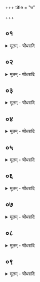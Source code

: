 +++
title = "७"

+++


## ०१
<details><summary>मूलम् - श्रीधरादि</summary>

ता वा᳘ ऽएताः[[!!]]॥  
(श्च᳘) च᳘तुस्त्रिᳫँ᳭ शद्व्या᳘त्दृतयो भवन्ति प्रा᳘यश्चित्तयो ना᳘मैष वै᳘ प्रजा᳘पतिर्य᳘ एष᳘ यज्ञ᳘स्ताय᳘ते य᳘स्मादिमाः᳘ प्रजाः प्र᳘जाता एत᳘म्वेवा᳘प्येतर्ह्य᳘नु प्र᳘जायन्ते॥
</details>

## ०२
<details><summary>मूलम् - श्रीधरादि</summary>

(न्ते ऽष्टौ) अष्टौ व᳘सवः॥  
(ऽ) ए᳘कादश रुद्रा द्वा᳘दशादित्या᳘ इमे᳘ ऽएव द्या᳘वापृथिवी᳘ त्रयस्त्रिᳫम्᳘श्यौ त्र᳘यस्त्रि᳘ᳫं᳭शद्वै᳘ देवाः᳘ प्रजा᳘पतिश्चतुस्त्रिᳫँ᳭शस्त᳘देनं प्रजा᳘पतिं करोत्येतद्वा᳘ ऽअ᳘स्त्येत᳘द्ध्यमृ᳘तं[[!!]] य᳘द्ध्य᳘मृतं[[!!]] तद्ध्य᳘स्त्येत᳘दु तद्यन्म᳘र्त्यᳫँ᳭ स᳘ ऽएष᳘ प्रजा᳘पतिः स᳘र्व्वं वै᳘ प्रजा᳘पतिस्त᳘देनं प्रजा᳘पतिं करोति त᳘स्मादेताश्च᳘तुस्त्रिᳫँ᳭शद्व्या᳘त्दृतयो[[!!]] भवन्ति प्रा᳘यश्चित्तयो ना᳘म॥
</details>

## ०३
<details><summary>मूलम् - श्रीधरादि</summary>

ता है᳘के॥  
यज्ञं त᳘न्व[[!!]] इत्या᳘चक्षते यज्ञ᳘स्य ह᳘ त्वे᳘वैता᳘नि प᳘र्व्वाणि स᳘ ऽएष[[!!]] यज्ञ᳘स्ताय᳘मान ऽएता᳘ ऽएव᳘ देव᳘ता भ᳘वन्नेति॥
</details>

## ०४
<details><summary>मूलम् - श्रीधरादि</summary>

स य᳘दि घर्मदु᳘घा ह्व᳘लेत्॥  
(द) अन्या᳘मुपसं᳘क्रामेयुः स य᳘स्यामे᳘वैनां व्वे᳘लायां पुरा᳘ पिन्व᳘यन्ति त᳘द्वै᳘वैनामु᳘दीचीᳫं᳭ स्थाप᳘येद᳘ग्रेण वा शा᳘लां प्रा᳘चीम्॥
</details>

## ०५
<details><summary>मूलम् - श्रीधरादि</summary>

तद्ये᳘ ऽएते᳘ ऽअभि᳘तः॥  
पुच्छकाण्ड᳘ᳫँ᳭ शिखण्डास्थे᳘ ऽनुच्छ᳘याते त᳘योर्यद्द᳘क्षिणं त᳘स्मिन्नेता᳘श्चतुस्त्रिᳫँ᳘[[!!]] शतमाज्याहुती᳘र्जुहोत्येता᳘वान्वै स᳘र्व्वो यज्ञो या᳘वत्य एताश्च᳘तुस्त्रिᳫं᳭शद्व्या᳘त्दृतयो भवन्ति त᳘दस्यां कृत्स्न᳘मेव स᳘र्व्वं यज्ञं᳘ दधात्येषा ह्य᳘तो घर्मं पि᳘न्वत ऽए᳘षो त᳘त्र प्रा᳘यश्चित्तिः क्रियते॥
</details>

## ०६
<details><summary>मूलम् - श्रीधरादि</summary>

(ते᳘ ऽथ) अ᳘थ य᳘द्यज्ञ᳘स्य ह्व᳘लेत्॥  
(त्त᳘) त᳘त्समन्वी᳘क्ष्य जुहुयाद्दीक्षोपस᳘त्स्वाहवनी᳘ये प्र᳘सुत ऽआ᳘ग्नीध्रे व्वि वा᳘ ऽएत᳘द्यज्ञ᳘स्य प᳘र्व्व स्रᳫंसते यद्ध्व᳘लति सा᳘ यैव त᳘र्हि त᳘त्र देव᳘ता भ᳘वति त᳘यै᳘वैत᳘द्भिषज्य᳘ति त᳘या सं᳘दधाति॥
</details>

## ०७
<details><summary>मूलम् - श्रीधरादि</summary>

(त्य᳘) अ᳘थ य᳘दि स्क᳘न्देत्॥  
(त्त᳘) त᳘दद्भि᳘रुपनि᳘नयेदद्भिर्वा᳘ ऽᳫँ᳭ इदᳫँ᳭स᳘र्व्वमाप्तᳫँ᳭ स᳘र्व्वस्यैवा᳘प्त्यै व्वैष्णववारु᳘ण्य ऽर्चा[[!!]] यद्द्वा᳘ ऽइदं किं᳘चार्छ᳘ति व्व᳘रुण ए᳘वेदᳫँ᳭ स᳘र्व्वमा᳘र्पयति य᳘योरो᳘जसा स्कभिता र᳘जाᳫँ᳭सि व्वी᳘र्य्येभिर्व्वीर᳘तमा श᳘विष्ठा॥ या प᳘त्येते ऽअ᳘प्रतीता स᳘होभिर्व्वि᳘ष्णू ऽअगन्व᳘रुणापूर्व्व᳘हूतावि᳘ति यज्ञो वै व्वि᳘ष्णुस्त᳘स्यैतदा᳘र्छति व्व᳘रुणो वा᳘ ऽआर्पयिता तद्य᳘स्याश्चै᳘वैत᳘द्देव᳘ताया आर्छ᳘ति᳘ यो च देव᳘तार्प᳘यति ता᳘भ्यामे᳘वैत᳘दुभा᳘भ्यां भिषज्य᳘त्युभा᳘भ्याᳫँ᳭ सं᳘दधाति॥
</details>

## ०८
<details><summary>मूलम् - श्रीधरादि</summary>

(त्य᳘) अ᳘थो ऽअ᳘भ्येव᳘ मृशेत्॥  
(द्दे) देवान्दि᳘वमगन्यज्ञस्त᳘तो मा द्र᳘विणमष्टु मनुष्यानन्त᳘रिक्षमगन्यज्ञस्त᳘तो[[!!]] मा द्र᳘विणमष्टु पितॄ᳘न्पृथिवी᳘मगन्यज्ञस्त᳘तो मा द्र᳘विणमष्टु यं कं᳘ च लोकम᳘गन्यज्ञस्त᳘तो मे भद्र᳘मभूदि᳘त्ये᳘वैत᳘दाह॥
</details>

## ०९
<details><summary>मूलम् - श्रीधरादि</summary>

त᳘द्ध स्मैतदा᳘रुणिराह॥  
किᳫं᳭ स᳘ यजेत यो᳘ यज्ञ᳘स्य᳘ व्यृद्ध्या पा᳘पीयान्म᳘न्येत यज्ञ᳘स्य᳘ वा ऽअहं᳘[[!!]] व्यृद्ध्या श्रे᳘यान्भवामी᳘त्येत᳘द्ध स्म स त᳘द᳘भ्याह य᳘देता᳘ आशि᳘ष ऽउपग᳘च्छति॥
</details>